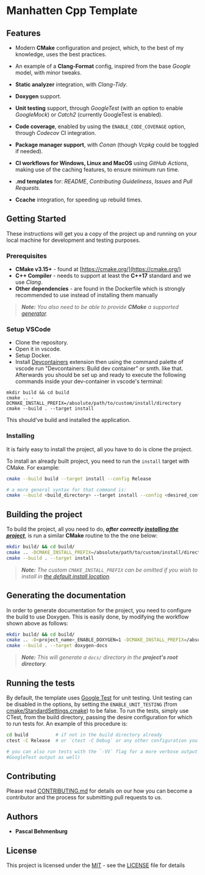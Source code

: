 # Manhatten Cpp Template

## Features

* Modern **CMake** configuration and project, which, to the best of my
knowledge, uses the best practices.

* An example of a **Clang-Format** config, inspired from the base *Google* model,
with minor tweaks.

* **Static analyzer** integration, with *Clang-Tidy*.

* **Doxygen** support.

* **Unit testing** support, through *GoogleTest* (with an option to enable
*GoogleMock*) or *Catch2* (currently GoogleTest is enabled).

* **Code coverage**, enabled by using the `ENABLE_CODE_COVERAGE` option, through
*Codecov* CI integration.

* **Package manager support**, with *Conan* (though *Vcpkg* could be toggled if needed).

* **CI workflows for Windows, Linux and MacOS** using *GitHub Actions*, making
use of the caching features, to ensure minimum run time.

* **.md templates** for: *README*, *Contributing Guideliness*, *Issues* and *Pull Requests*.

* **Ccache** integration, for speeding up rebuild times.

## Getting Started

These instructions will get you a copy of the project up and running on your local
machine for development and testing purposes.

### Prerequisites

* **CMake v3.15+** - found at [https://cmake.org/](https://cmake.org/)
* **C++ Compiler** - needs to support at least the **C++17** standard and we use *Clang*.
* **Other dependencies** - are found in the Dockerfile which is strongly recommended to use instead of installing them manually

> ***Note:*** *You also need to be able to provide ***CMake*** a supported
[generator](https://cmake.org/cmake/help/latest/manual/cmake-generators.7.html).*

### Setup VSCode

* Clone the repository.
* Open it in vscode.
* Setup Docker.
* Install [Devcontainers](https://marketplace.visualstudio.com/items?itemName=ms-vscode-remote.remote-containers) extension then using the command palette of vscode run "Devcontainers: Build dev container" or smth. like that.
Afterwards you should be set up and ready to execute the following commands inside your dev-container in vscode's terminal:

```
mkdir build && cd build
cmake .. -DCMAKE_INSTALL_PREFIX=/absolute/path/to/custom/install/directory
cmake --build . --target install
```

This should've build and installed the application.

### Installing

It is fairly easy to install the project, all you have to do is clone the project.

To install an already built project, you need to run the `install` target with CMake.
For example:

```bash
cmake --build build --target install --config Release

# a more general syntax for that command is:
cmake --build <build_directory> --target install --config <desired_config>
```

## Building the project

To build the project, all you need to do, ***after correctly
[installing the project](README.md#Installing)***, is run a similar **CMake** routine
to the the one below:

```bash
mkdir build/ && cd build/
cmake .. -DCMAKE_INSTALL_PREFIX=/absolute/path/to/custom/install/directory
cmake --build . --target install
```

> ***Note:*** *The custom ``CMAKE_INSTALL_PREFIX`` can be omitted if you wish to
install in [the default install location](https://cmake.org/cmake/help/latest/module/GNUInstallDirs.html).*

## Generating the documentation

In order to generate documentation for the project, you need to configure the build
to use Doxygen. This is easily done, by modifying the workflow shown above as follows:

```bash
mkdir build/ && cd build/
cmake .. -D<project_name>_ENABLE_DOXYGEN=1 -DCMAKE_INSTALL_PREFIX=/absolute/path/to/custom/install/directory
cmake --build . --target doxygen-docs
```

> ***Note:*** *This will generate a `docs/` directory in the **project's root directory**.*

## Running the tests

By default, the template uses [Google Test](https://github.com/google/googletest/)
for unit testing. Unit testing can be disabled in the options, by setting the
`ENABLE_UNIT_TESTING` (from
[cmake/StandardSettings.cmake](cmake/StandardSettings.cmake)) to be false. To run
the tests, simply use CTest, from the build directory, passing the desire
configuration for which to run tests for. An example of this procedure is:

```bash
cd build          # if not in the build directory already
ctest -C Release  # or `ctest -C Debug` or any other configuration you wish to test

# you can also run tests with the `-VV` flag for a more verbose output (i.e.
#GoogleTest output as well)
```

## Contributing

Please read [CONTRIBUTING.md](CONTRIBUTING.md) for details on our how you can
become a contributor and the process for submitting pull requests to us.

## Authors

* **Pascal Behmenburg**

## License

This project is licensed under the [MIT](https://opensource.org/license/mit/) - see the
[LICENSE](LICENSE) file for details
